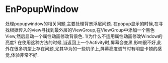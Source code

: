 # EnPopupWindow
处理popupwindow的相关问题,主要处理背景浮层问题.
在popup显示的时候,在寻找根据传入的view寻找到最外层的ViewGroup,在ViewGroup中添加一个黑色View,然后启动一个属性动画修改背景色.
1/为什么不适用属性动画修改Window的亮度?
在使用这种方法的时候,当返回上一个Activity时,屏幕会变黑,影响很不好,此外在很多机型上存在问题,尤其华为的一些机子上,屏幕亮度调节时有明显卡顿的感觉,体验非常不好.
